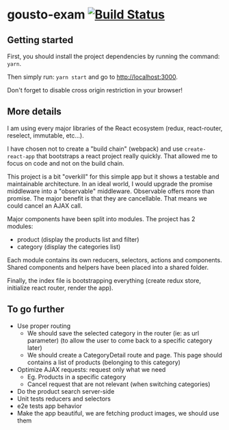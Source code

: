 # gousto-exam [![Build Status](https://travis-ci.org/hourliert/gousto-exam.svg?branch=master)](https://travis-ci.org/hourliert/gousto-exam)

## Getting started

First, you should install the project dependencies by running the command: `yarn`.

Then simply run: `yarn start` and go to [http://localhost:3000](http://localhost:3000).

Don't forget to disable cross origin restriction in your browser!

## More details

I am using every major libraries of the React ecosystem (redux, react-router, reselect, immutable, etc...).

I have chosen not to create a "build chain" (webpack) and use `create-react-app` that bootstraps a react project really quickly.
That allowed me to focus on code and not on the build chain.

This project is a bit "overkill" for this simple app but it shows a testable and maintainable architecture.
In an ideal world, I would upgrade the promise middleware into a "observable" middleware. 
Observable offers more than promise. The major benefit is that they are cancellable. That means we could cancel an
AJAX call.

Major components have been split into modules. The project has 2 modules:
* product (display the products list and filter)
* category (display the categories list)

Each module contains its own reducers, selectors, actions and components.
Shared components and helpers have been placed into a shared folder.

Finally, the index file is bootstrapping everything (create redux store, initialize react router, render the app).

## To go further

* Use proper routing
  * We should save the selected category in the router (ie: as url parameter) (to allow the user to come back to a specific category later)
  * We should create a CategoryDetail route and page. This page should contains a list of products (belonging to this category)
* Optimize AJAX requests: request only what we need
  * Eg. Products in a specific category
  * Cancel request that are not relevant (when switching categories)
* Do the product search server-side
* Unit tests reducers and selectors
* e2e tests app behavior
* Make the app beautiful, we are fetching product images, we should use them
